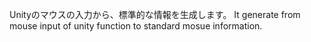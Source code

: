 

Unityのマウスの入力から、標準的な情報を生成します。
It generate from mouse input of unity function to standard mosue information.

